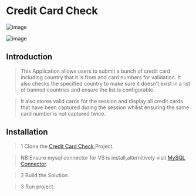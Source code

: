 # Credit Card Check
![image](https://user-images.githubusercontent.com/51321368/164993205-4dc02995-0f2d-49d7-965f-e562eb51d1e3.png)

![image](https://user-images.githubusercontent.com/51321368/164993409-cc3d0e0a-e50d-4780-b611-bd38f15d4576.png)
## Introduction

> This Application allows users to submit a bunch of credit card  including country that it is from and card
numbers for validation.
It also checks the specified country to make sure it doesn’t exist in a list of banned countries and ensure the list is configurable.

>It also stores valid cards for the session and display all credit cards that have been captured during the session whilist ensuring the same card number is not captured twice.

## Installation

> 1 Clone the <a href="https://github.com/NolwaziMlonzi/Credit_Card_Check">Credit Card Check </a>Project.

> NB:Ensure mysql connector for VS is install,alternitively visit <a href="https://dev.mysql.com/downloads/connector/net/8.0.html">MySQL Connector</a>.

>  2 Build the Solution.

>3 Run project.
